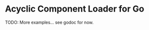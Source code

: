 Acyclic Component Loader for Go
===============================

TODO: More examples... see godoc for now.
